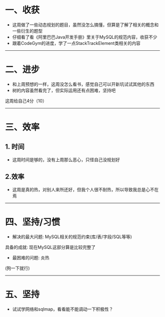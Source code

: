 # 一、收获

- 这周做了一些动态规划的题目，虽然没怎么搞懂，但算是了解了相关的概念和一些衍生的题型
- 仔细看了看《阿里巴巴Java开发手册》里关于MySQL的规范内容，收获不少
- 跟着CodeGym的进度，学了一点StackTrackElement类相关的内容

****











# 二、进步

- 和上周预想的一样，这周没怎么看书，感觉自己可以开新坑试试其他的东西
- 树的内容虽然看完了，但实际运用还有点困难，坚持吧

这周给自己4分（10）

****













# 三、效率



## 1. 时间

- 这周时间是够的，没有上周那么恶心，只怪自己没规划好





## 2.效率

- 这周是真的热，对别人来所还好，但我个人很不耐热，所以导致我总是心不在焉

****











# 四、坚持/习惯



- 解决的最大问题: MySQL相关的规范约束(库/表/字段/SQL等等)

具备的成就: 现在MySQL这部分算是比较完整了





- 最困难的问题: 炎热

(狗一下就行)

****

















# 五、坚持

- 试试学网络和sqlmap，看看能不能调动一下积极性？











